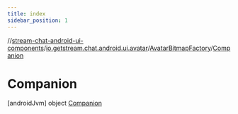 ```yaml
---
title: index
sidebar_position: 1
---
```

//[stream-chat-android-ui-components](../../../../index.md)/[io.getstream.chat.android.ui.avatar](../../index.md)/[AvatarBitmapFactory](../index.md)/[Companion](index.md)



# Companion  
 [androidJvm] object [Companion](index.md)   

